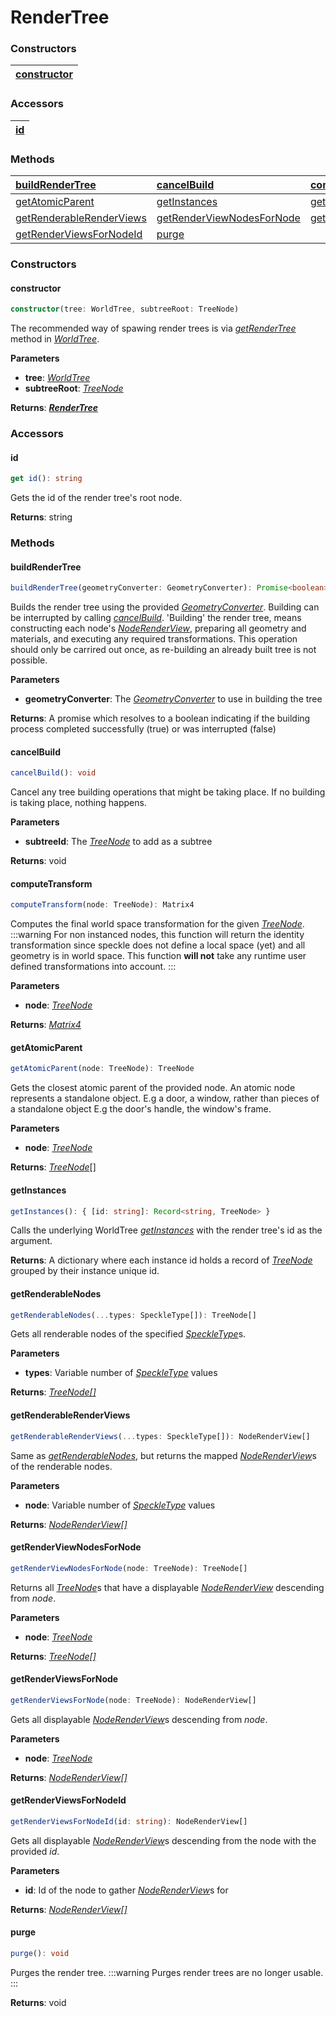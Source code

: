 # RenderTree

### <h3>Constructors</h3>

| [constructor](/viewer/render-tree-api.md#constructor) |
| ----------------------------------------------------- |

### <h3>Accessors</h3>

| [id](/viewer/render-tree-api.md#id)
|---|

### <h3>Methods</h3>

| [buildRenderTree](/viewer/render-tree-api.md#buildRenderTree)                   | [cancelBuild](/viewer/render-tree-api.md#cancelbuild)                             | [computeTransform](/viewer/render-tree-api.md#computetransform)           |
| :------------------------------------------------------------------------------ | :-------------------------------------------------------------------------------- | :------------------------------------------------------------------------ |
| [getAtomicParent](/viewer/render-tree-api.md#getatomicparent)                 | [getInstances](/viewer/render-tree-api.md#getinstances)                           | [getRenderableNodes](/viewer/render-tree-api.md#getrenderablenodes)       |
| [getRenderableRenderViews](/viewer/render-tree-api.md#getrenderablerenderviews) | [getRenderViewNodesForNode](/viewer/render-tree-api.md#getrenderviewnodesfornode) | [getRenderViewsForNode](/viewer/render-tree-api.md#getrenderviewsfornode) |
| [getRenderViewsForNodeId](/viewer/render-tree-api.md#getrenderviewsfornodeid)   | [purge](/viewer/render-tree-api.md#purge)                                         |                                                                           |

### <h3>Constructors</h3>

#### <b>constructor</b>

```ts
constructor(tree: WorldTree, subtreeRoot: TreeNode)
```

The recommended way of spawing render trees is via [_getRenderTree_](/viewer/world-tree-api.md#getrendertree) method in [_WorldTree_](/viewer/world-tree-api.md).

**Parameters**

- **tree**: [_WorldTree_](/viewer/world-tree-api.md)
- **subtreeRoot**: [_TreeNode_](/viewer/world-tree-api.md#treenode)

**Returns**: [**_RenderTree_**](/viewer/render-tree-api.md)

### <h3>Accessors</h3>

#### <b>id</b>

```ts
get id(): string
```

Gets the id of the render tree's root node.

**Returns**: string

### <h3>Methods</h3>

#### <b>buildRenderTree</b>

```ts
buildRenderTree(geometryConverter: GeometryConverter): Promise<boolean>
```

Builds the render tree using the provided [_GeometryConverter_](/viewer/geometry-converter-api.md). Building can be interrupted by calling [_cancelBuild_](/viewer/render-tree-api.md#cancelBuild). 'Building' the render tree, means constructing each node's [_NodeRenderView_](/viewer/render-view-api.md), preparing all geometry and materials, and executing any required transformations. This operation should only be carrired out once, as re-building an already built tree is not possible.

**Parameters**

- **geometryConverter**: The [_GeometryConverter_](/viewer/geometry-converter-api.md) to use in building the tree

**Returns**: <span style="font-weight:normal">A promise which resolves to a boolean indicating if the building process completed successfully (true) or was interrupted (false)</span>

#### <b>cancelBuild</b>

```ts
cancelBuild(): void
```

Cancel any tree building operations that might be taking place. If no building is taking place, nothing happens.

**Parameters**

- **subtreeId**: The [_TreeNode_](/viewer/render-tree-api.md#treenode) to add as a subtree

**Returns**: void

#### <b>computeTransform</b>

```ts
computeTransform(node: TreeNode): Matrix4
```

Computes the final world space transformation for the given [_TreeNode_](/viewer/world-tree-api.md#treenode).
:::warning
For non instanced nodes, this function will return the identity transformation since speckle does not define a local space (yet) and all geometry is in world space. This function **will not** take any runtime user defined transformations into account.
:::

**Parameters**

- **node**: [_TreeNode_](/viewer/world-tree-api.md#treenode)

**Returns**: [_Matrix4_](https://threejs.org/docs/index.html?q=matrix#api/en/math/Matrix4)

#### <b>getAtomicParent</b>

```ts
getAtomicParent(node: TreeNode): TreeNode
```

Gets the closest atomic parent of the provided node. An atomic node represents a standalone object. E.g a door, a window, rather than pieces of a standalone object E.g the door's handle, the window's frame.

**Parameters**

- **node**: [_TreeNode_](/viewer/world-tree-api.md#treenode)

**Returns**: [_TreeNode_](/viewer/render-tree-api.md#treenode)[]

#### <b>getInstances</b>

```ts
getInstances(): { [id: string]: Record<string, TreeNode> }
```

Calls the underlying WorldTree [_getInstances_](/viewer/world-tree-api.md#getinstances) with the render tree's id as the argument.

**Returns**: <span style="font-weight:normal">A dictionary where each instance id holds a record of [_TreeNode_](/viewer/render-tree-api.md#treenode) grouped by their instance unique id.</span>

#### <b>getRenderableNodes</b>

```ts
getRenderableNodes(...types: SpeckleType[]): TreeNode[]
```

Gets all renderable nodes of the specified [_SpeckleType_](/viewer/geometry-converter-api.md#speckletype)s.

**Parameters**

- **types**: Variable number of [_SpeckleType_](/viewer/geometry-converter-api.md#speckletype) values

**Returns**: [_TreeNode[]_](/viewer/render-tree-api.md#treenode)

#### <b>getRenderableRenderViews</b>

```ts
getRenderableRenderViews(...types: SpeckleType[]): NodeRenderView[]
```

Same as [_getRenderableNodes_](/viewer/render-tree-api.md#getrenderablerenderviews), but returns the mapped [_NodeRenderView_](/viewer/render-view-api.md)s of the renderable nodes.

**Parameters**

- **node**: Variable number of [_SpeckleType_](/viewer/geometry-converter-api.md#speckletype) values

**Returns**: [_NodeRenderView[]_](/viewer/render-view-api.md)

#### <b>getRenderViewNodesForNode</b>

```ts
getRenderViewNodesForNode(node: TreeNode): TreeNode[]
```

Returns all [_TreeNode_](/viewer/world-tree-api.md#treenode)s that have a displayable [_NodeRenderView_](/viewer/render-view-api.md) descending from _node_.

**Parameters**

- **node**: [_TreeNode_](/viewer/render-tree-api.md#treenode)

**Returns**: [_TreeNode[]_](/viewer/render-tree-api.md#treenode)

#### <b>getRenderViewsForNode</b>

```ts
getRenderViewsForNode(node: TreeNode): NodeRenderView[]
```

Gets all displayable [_NodeRenderView_](/viewer/render-view-api.md)s descending from _node_.

**Parameters**

- **node**: [_TreeNode_](/viewer/render-tree-api.md#treenode)

**Returns**: [_NodeRenderView[]_](/viewer/render-view-api.md)

#### <b>getRenderViewsForNodeId</b>

```ts
getRenderViewsForNodeId(id: string): NodeRenderView[]
```

Gets all displayable [_NodeRenderView_](/viewer/render-view-api.md)s descending from the node with the provided _id_.

**Parameters**

- **id**: Id of the node to gather [_NodeRenderView_](/viewer/render-view-api.md)s for

**Returns**: [_NodeRenderView[]_](/viewer/render-view-api.md)

#### <b>purge</b>

```ts
purge(): void
```

Purges the render tree.
:::warning
Purges render trees are no longer usable.
:::

**Returns**: void
